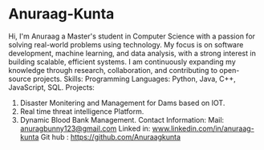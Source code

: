 # Anuraag-Kunta
 Hi, I'm Anuraag a Master's student in Computer Science with a passion for solving real-world problems using technology. My focus is on software development, machine learning, and data analysis, with a strong interest in building scalable, efficient systems. I am continuously expanding my knowledge through research, collaboration, and contributing to open-source projects.
 Skills:
 Programming Languages: Python, Java, C++, JavaScript, SQL.
 Projects:
 1. Disaster Monitering and Management for Dams based on IOT.
 2. Real time threat intelligence Platform.
 3. Dynamic Blood Bank Management.
Contact Information:
Mail: anuragbunny123@gmail.com
Linked in: www.linkedin.com/in/anuraag-kunta
Git hub : https://github.com/Anuraagkunta
